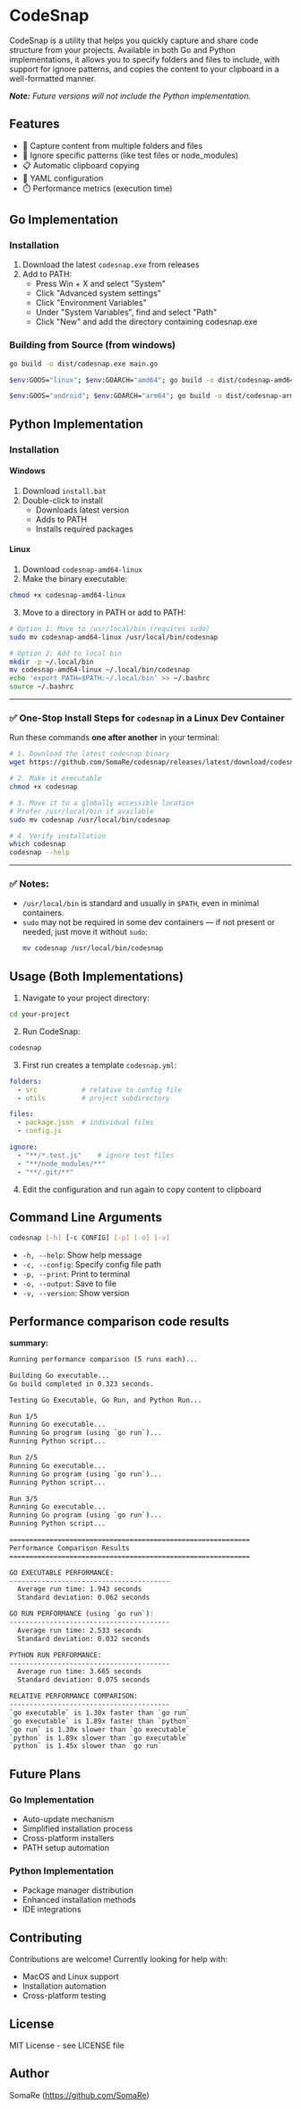 CodeSnap
========

CodeSnap is a utility that helps you quickly capture and share code structure from your projects. Available in both Go and Python implementations, it allows you to specify folders and files to include, with support for ignore patterns, and copies the content to your clipboard in a well-formatted manner.

***Note:** Future versions will not include the Python implementation.*

Features
--------

-   📁 Capture content from multiple folders and files
-   🚫 Ignore specific patterns (like test files or node_modules)
-   📋 Automatic clipboard copying
-   🔧 YAML configuration
-   ⏱️ Performance metrics (execution time)

Go Implementation
-----------------

### Installation

1.  Download the latest `codesnap.exe` from releases
2.  Add to PATH:
    -   Press Win + X and select "System"
    -   Click "Advanced system settings"
    -   Click "Environment Variables"
    -   Under "System Variables", find and select "Path"
    -   Click "New" and add the directory containing codesnap.exe

### Building from Source (from windows)

```bash
go build -o dist/codesnap.exe main.go
```

```bash
$env:GOOS="linux"; $env:GOARCH="amd64"; go build -o dist/codesnap-amd64-linux main.go
```

```bash
$env:GOOS="android"; $env:GOARCH="arm64"; go build -o dist/codesnap-arm64-android main.go
```

Python Implementation
---------------------

### Installation

#### Windows

1.  Download `install.bat`
2.  Double-click to install
    -   Downloads latest version
    -   Adds to PATH
    -   Installs required packages

#### Linux

1. Download `codesnap-amd64-linux`
2. Make the binary executable:
```bash
chmod +x codesnap-amd64-linux
```
3. Move to a directory in PATH or add to PATH:
```bash
# Option 1: Move to /usr/local/bin (requires sudo)
sudo mv codesnap-amd64-linux /usr/local/bin/codesnap

# Option 2: Add to local bin
mkdir -p ~/.local/bin
mv codesnap-amd64-linux ~/.local/bin/codesnap
echo 'export PATH=$PATH:~/.local/bin' >> ~/.bashrc
source ~/.bashrc
```

---

### ✅ **One-Stop Install Steps for `codesnap` in a Linux Dev Container**

Run these commands **one after another** in your terminal:

```bash
# 1. Download the latest codesnap binary
wget https://github.com/SomaRe/codesnap/releases/latest/download/codesnap-linux-amd64 -O codesnap

# 2. Make it executable
chmod +x codesnap

# 3. Move it to a globally accessible location
# Prefer /usr/local/bin if available
sudo mv codesnap /usr/local/bin/codesnap

# 4. Verify installation
which codesnap
codesnap --help
```

---

### ✅ Notes:
- `/usr/local/bin` is standard and usually in `$PATH`, even in minimal containers.
- `sudo` may not be required in some dev containers — if not present or needed, just move it without `sudo`:
  ```bash
  mv codesnap /usr/local/bin/codesnap
  ```


Usage (Both Implementations)
----------------------------

1.  Navigate to your project directory:

```bash
cd your-project
```

2.  Run CodeSnap:

```bash
codesnap
```

3.  First run creates a template `codesnap.yml`:

```yaml
folders:
  - src           # relative to config file
  - utils         # project subdirectory

files:
  - package.json  # individual files
  - config.js

ignore:
  - "**/*.test.js"    # ignore test files
  - "**/node_modules/**"
  - "**/.git/**"
```

4.  Edit the configuration and run again to copy content to clipboard

Command Line Arguments
----------------------

```bash
codesnap [-h] [-c CONFIG] [-p] [-o] [-v]
```

-   `-h, --help`: Show help message
-   `-c, --config`: Specify config file path
-   `-p, --print`: Print to terminal
-   `-o, --output`: Save to file
-   `-v, --version`: Show version

Performance comparison code results
----------------------------------

**summary:** 

```bash
Running performance comparison (5 runs each)...

Building Go executable...
Go build completed in 0.323 seconds.

Testing Go Executable, Go Run, and Python Run...

Run 1/5
Running Go executable...
Running Go program (using `go run`)...
Running Python script...

Run 2/5
Running Go executable...
Running Go program (using `go run`)...
Running Python script...

Run 3/5
Running Go executable...
Running Go program (using `go run`)...
Running Python script...

============================================================
Performance Comparison Results
============================================================

GO EXECUTABLE PERFORMANCE:
----------------------------------------
  Average run time: 1.943 seconds
  Standard deviation: 0.062 seconds

GO RUN PERFORMANCE (using `go run`):
----------------------------------------
  Average run time: 2.533 seconds
  Standard deviation: 0.032 seconds

PYTHON RUN PERFORMANCE:
----------------------------------------
  Average run time: 3.665 seconds
  Standard deviation: 0.075 seconds

RELATIVE PERFORMANCE COMPARISON:
----------------------------------------
`go executable` is 1.30x faster than `go run`
`go executable` is 1.89x faster than `python`
`go run` is 1.30x slower than `go executable`
`python` is 1.89x slower than `go executable`
`python` is 1.45x slower than `go run`
```

Future Plans
------------

### Go Implementation

-   Auto-update mechanism
-   Simplified installation process
-   Cross-platform installers
-   PATH setup automation

### Python Implementation

-   Package manager distribution
-   Enhanced installation methods
-   IDE integrations

Contributing
------------

Contributions are welcome! Currently looking for help with:

-   MacOS and Linux support
-   Installation automation
-   Cross-platform testing

License
-------

MIT License - see LICENSE file

Author
------

SomaRe (<https://github.com/SomaRe>)